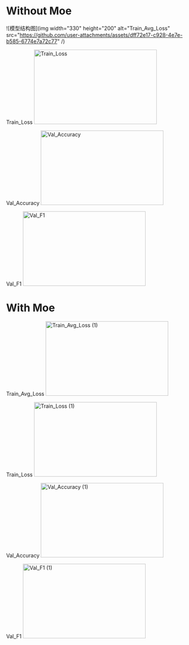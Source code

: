 # Without Moe

![模型结构图](img width="330" height="200" alt="Train_Avg_Loss" src="https://github.com/user-attachments/assets/dff72e17-c928-4e7e-b585-6774e7a72c77" /)

Train_Loss
<img width="330" height="200" alt="Train_Loss" src="https://github.com/user-attachments/assets/6e6fbaf3-1c74-4727-8a9c-bdf67a12a0a2" />

Val_Accuracy
<img width="330" height="200" alt="Val_Accuracy" src="https://github.com/user-attachments/assets/ae0ca1f8-7c8a-449b-b862-30884977a7f6" />

Val_F1
<img width="330" height="200" alt="Val_F1" src="https://github.com/user-attachments/assets/72c2cd90-9856-4069-97e6-3c3fd3b73ec0" />



# With Moe
Train_Avg_Loss
<img width="330" height="200" alt="Train_Avg_Loss (1)" src="https://github.com/user-attachments/assets/5154cf4c-5c8d-42b7-897c-38e274a83f20" />

Train_Loss
<img width="330" height="200" alt="Train_Loss (1)" src="https://github.com/user-attachments/assets/61e24e03-16eb-4ffe-90fa-fab87d0d0554" />

Val_Accuracy
<img width="330" height="200" alt="Val_Accuracy (1)" src="https://github.com/user-attachments/assets/d5e74e42-cfb2-4554-ba28-016c2bd672d5" />

Val_F1
<img width="330" height="200" alt="Val_F1 (1)" src="https://github.com/user-attachments/assets/e8eb064c-9780-42b7-a970-11dbc80b5399" />
